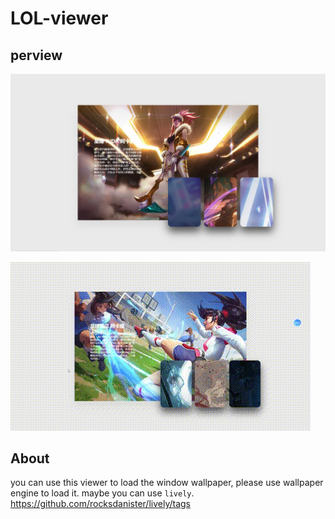 # LOL-viewer

## perview

![perview](./perview.JPG)

![lolviewer](./lolviewer.gif)

## About

you can use this viewer to load the window wallpaper, please use wallpaper engine to load it.
maybe you can use `lively`. https://github.com/rocksdanister/lively/tags
